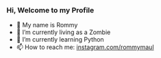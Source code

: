 <h3>Hi, Welcome to my Profile</h3>

- 👋 My name is Rommy
- 👀 I’m currently living as a Zombie
- 🌱 I’m currently learning Python
- 📫 How to reach me: <a href='https://instagram.com/rommymaul' target='_blank'>instagram.com/rommymaul</a>
